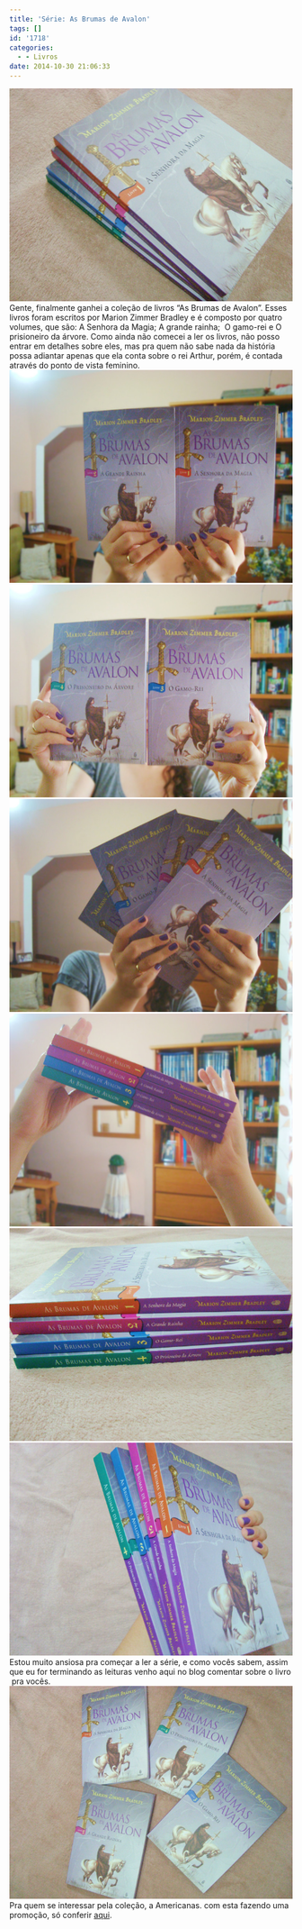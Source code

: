```yaml
---
title: 'Série: As Brumas de Avalon'
tags: []
id: '1718'
categories:
  - - Livros
date: 2014-10-30 21:06:33
---
```


[![Série de livros As Brumas de Avalon](/wp-content/uploads/2014/10/DSC03357.jpg)](/wp-content/uploads/2014/10/DSC03357.jpg) Gente, finalmente ganhei a coleção de livros “As Brumas de Avalon”. Esses livros foram escritos por Marion Zimmer Bradley e é composto por quatro volumes, que são: A Senhora da Magia; A grande rainha;  O gamo-rei e O prisioneiro da árvore. Como ainda não comecei a ler os livros, não posso entrar em detalhes sobre eles, mas pra quem não sabe nada da história possa adiantar apenas que ela conta sobre o rei Arthur, porém, é contada através do ponto de vista feminino. [![Capa dos livros As Brumas de Avalon](/wp-content/uploads/2014/10/DSC03352.jpg)](/wp-content/uploads/2014/10/DSC03352.jpg) [![Capa dos livros As brumas de avalon ](/wp-content/uploads/2014/10/DSC03353.jpg)](/wp-content/uploads/2014/10/DSC03353.jpg) [![Capa da série de livros As brumas de avalon ](/wp-content/uploads/2014/10/DSC03349.jpg)](/wp-content/uploads/2014/10/DSC03349.jpg) [![Lombada dos livros As brumas de avalon ](/wp-content/uploads/2014/10/DSC03346.jpg)](/wp-content/uploads/2014/10/DSC03346.jpg) [![Lombada e capa dos livros As Brumas de Avalon ](/wp-content/uploads/2014/10/DSC03356.jpg)](/wp-content/uploads/2014/10/DSC03356.jpg) [![Lombada e capa dos livros As Brumas de Avalon ](/wp-content/uploads/2014/10/DSC03358.jpg)](/wp-content/uploads/2014/10/DSC03358.jpg) Estou muito ansiosa pra começar a ler a série, e como vocês sabem, assim que eu for terminando as leituras venho aqui no blog comentar sobre o livro  pra vocês. [![DSC03355](/wp-content/uploads/2014/10/DSC03355.jpg)](/wp-content/uploads/2014/10/DSC03355.jpg) Pra quem se interessar pela coleção, a Americanas. com esta fazendo uma promoção, só conferir [aqui](http://www.americanas.com.br/produto/6802840/livro-colecao-completa-as-brumas-de-avalon-4-volumes- "aqui").
